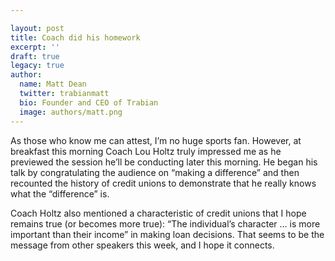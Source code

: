 ```yaml
---

layout: post
title: Coach did his homework
excerpt: ''
draft: true
legacy: true
author:
  name: Matt Dean
  twitter: trabianmatt
  bio: Founder and CEO of Trabian
  image: authors/matt.png
---
```


<p>As those who know me can attest, I&#8217;m no huge sports fan.  However, at breakfast this morning Coach Lou Holtz truly impressed me as he previewed the session he&#8217;ll be conducting later this morning.  He began his talk by congratulating the audience on &#8220;making a difference&#8221; and then recounted the history of credit unions to demonstrate that he really knows what the &#8220;difference&#8221; is.</p>
<p>Coach Holtz also mentioned a characteristic of credit unions that I hope remains true (or becomes more true): &#8220;The individual&#8217;s character &#8230; is more important than their income&#8221; in making loan decisions.  That seems to be the message from other speakers this week, and I hope it connects.</p>
